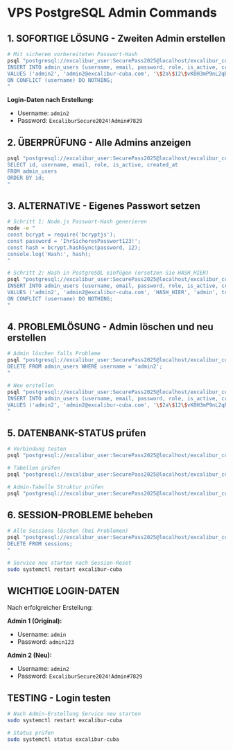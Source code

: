 # VPS PostgreSQL Admin Commands

## 1. SOFORTIGE LÖSUNG - Zweiten Admin erstellen

```bash
# Mit sicherem vorbereiteten Passwort-Hash
psql "postgresql://excalibur_user:SecurePass2025@localhost/excalibur_cuba" -c "
INSERT INTO admin_users (username, email, password, role, is_active, created_at, updated_at)
VALUES ('admin2', 'admin2@excalibur-cuba.com', '\$2a\$12\$vK8H3mP9nL2qR5wE7tY1Xu6gFj4K8mZ7pL5nV9rS2tU3wQ9xC6aD8', 'admin', true, NOW(), NOW())
ON CONFLICT (username) DO NOTHING;
"
```

**Login-Daten nach Erstellung:**
- Username: `admin2`
- Password: `ExcaliburSecure2024!Admin#7829`

## 2. ÜBERPRÜFUNG - Alle Admins anzeigen

```bash
psql "postgresql://excalibur_user:SecurePass2025@localhost/excalibur_cuba" -c "
SELECT id, username, email, role, is_active, created_at 
FROM admin_users 
ORDER BY id;
"
```

## 3. ALTERNATIVE - Eigenes Passwort setzen

```bash
# Schritt 1: Node.js Passwort-Hash generieren
node -e "
const bcrypt = require('bcryptjs');
const password = 'IhrSicheresPasswort123!';
const hash = bcrypt.hashSync(password, 12);
console.log('Hash:', hash);
"

# Schritt 2: Hash in PostgreSQL einfügen (ersetzen Sie HASH_HIER)
psql "postgresql://excalibur_user:SecurePass2025@localhost/excalibur_cuba" -c "
INSERT INTO admin_users (username, email, password, role, is_active, created_at, updated_at)
VALUES ('admin2', 'admin2@excalibur-cuba.com', 'HASH_HIER', 'admin', true, NOW(), NOW())
ON CONFLICT (username) DO NOTHING;
"
```

## 4. PROBLEMLÖSUNG - Admin löschen und neu erstellen

```bash
# Admin löschen falls Probleme
psql "postgresql://excalibur_user:SecurePass2025@localhost/excalibur_cuba" -c "
DELETE FROM admin_users WHERE username = 'admin2';
"

# Neu erstellen
psql "postgresql://excalibur_user:SecurePass2025@localhost/excalibur_cuba" -c "
INSERT INTO admin_users (username, email, password, role, is_active, created_at, updated_at)
VALUES ('admin2', 'admin2@excalibur-cuba.com', '\$2a\$12\$vK8H3mP9nL2qR5wE7tY1Xu6gFj4K8mZ7pL5nV9rS2tU3wQ9xC6aD8', 'admin', true, NOW(), NOW());
"
```

## 5. DATENBANK-STATUS prüfen

```bash
# Verbindung testen
psql "postgresql://excalibur_user:SecurePass2025@localhost/excalibur_cuba" -c "SELECT version();"

# Tabellen prüfen
psql "postgresql://excalibur_user:SecurePass2025@localhost/excalibur_cuba" -c "\dt"

# Admin-Tabelle Struktur prüfen
psql "postgresql://excalibur_user:SecurePass2025@localhost/excalibur_cuba" -c "\d admin_users"
```

## 6. SESSION-PROBLEME beheben

```bash
# Alle Sessions löschen (bei Problemen)
psql "postgresql://excalibur_user:SecurePass2025@localhost/excalibur_cuba" -c "
DELETE FROM sessions;
"

# Service neu starten nach Session-Reset
sudo systemctl restart excalibur-cuba
```

## WICHTIGE LOGIN-DATEN

Nach erfolgreicher Erstellung:

**Admin 1 (Original):**
- Username: `admin`
- Password: `admin123`

**Admin 2 (Neu):**
- Username: `admin2`
- Password: `ExcaliburSecure2024!Admin#7829`

## TESTING - Login testen

```bash
# Nach Admin-Erstellung Service neu starten
sudo systemctl restart excalibur-cuba

# Status prüfen
sudo systemctl status excalibur-cuba
```